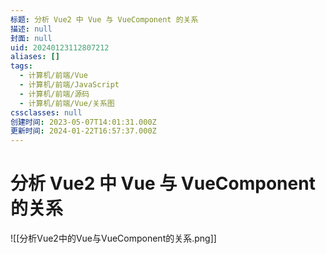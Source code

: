 ```yaml
---
标题: 分析 Vue2 中 Vue 与 VueComponent 的关系
描述: null
封面: null
uid: 20240123112807212
aliases: []
tags:
  - 计算机/前端/Vue
  - 计算机/前端/JavaScript
  - 计算机/前端/源码
  - 计算机/前端/Vue/关系图
cssclasses: null
创建时间: 2023-05-07T14:01:31.000Z
更新时间: 2024-01-22T16:57:37.000Z
---
```


# 分析 Vue2 中 Vue 与 VueComponent 的关系

![[分析Vue2中的Vue与VueComponent的关系.png]]

